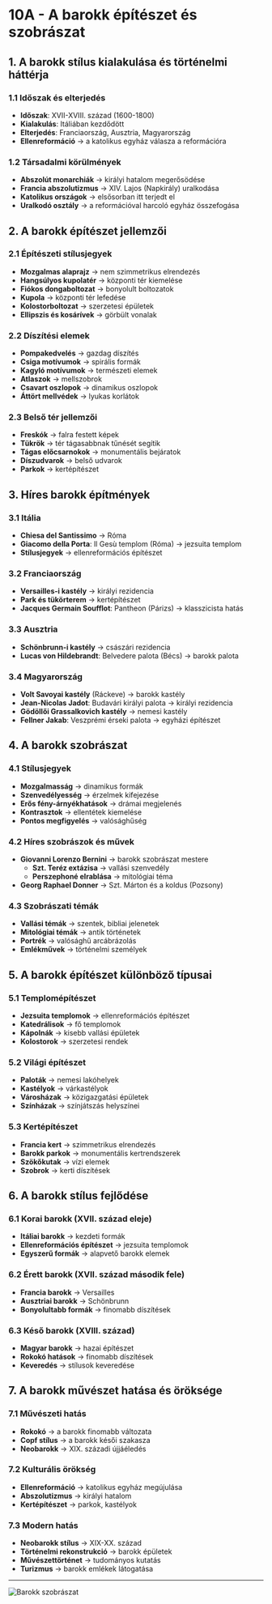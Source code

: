 # 10A - A barokk építészet és szobrászat

## 1. A barokk stílus kialakulása és történelmi háttérja

### 1.1 Időszak és elterjedés
- **Időszak**: XVII-XVIII. század (1600-1800)
- **Kialakulás**: Itáliában kezdődött
- **Elterjedés**: Franciaország, Ausztria, Magyarország
- **Ellenreformáció** → a katolikus egyház válasza a reformációra

### 1.2 Társadalmi körülmények
- **Abszolút monarchiák** → királyi hatalom megerősödése
- **Francia abszolutizmus** → XIV. Lajos (Napkirály) uralkodása
- **Katolikus országok** → elsősorban itt terjedt el
- **Uralkodó osztály** → a reformációval harcoló egyház összefogása

## 2. A barokk építészet jellemzői

### 2.1 Építészeti stílusjegyek
- **Mozgalmas alaprajz** → nem szimmetrikus elrendezés
- **Hangsúlyos kupolatér** → központi tér kiemelése
- **Fiókos dongaboltozat** → bonyolult boltozatok
- **Kupola** → központi tér lefedése
- **Kolostorboltozat** → szerzetesi épületek
- **Ellipszis és kosárívek** → görbült vonalak

### 2.2 Díszítési elemek
- **Pompakedvelés** → gazdag díszítés
- **Csiga motívumok** → spirális formák
- **Kagyló motívumok** → természeti elemek
- **Atlaszok** → mellszobrok
- **Csavart oszlopok** → dinamikus oszlopok
- **Áttört mellvédek** → lyukas korlátok

### 2.3 Belső tér jellemzői
- **Freskók** → falra festett képek
- **Tükrök** → tér tágasabbnak tűnését segítik
- **Tágas előcsarnokok** → monumentális bejáratok
- **Díszudvarok** → belső udvarok
- **Parkok** → kertépítészet

## 3. Híres barokk építmények

### 3.1 Itália
- **Chiesa del Santissimo** → Róma
- **Giacomo della Porta**: Il Gesù templom (Róma) → jezsuita templom
- **Stílusjegyek** → ellenreformációs építészet

### 3.2 Franciaország
- **Versailles-i kastély** → királyi rezidencia
- **Park és tükörterem** → kertépítészet
- **Jacques Germain Soufflot**: Pantheon (Párizs) → klasszicista hatás

### 3.3 Ausztria
- **Schönbrunn-i kastély** → császári rezidencia
- **Lucas von Hildebrandt**: Belvedere palota (Bécs) → barokk palota

### 3.4 Magyarország
- **Volt Savoyai kastély** (Ráckeve) → barokk kastély
- **Jean-Nicolas Jadot**: Budavári királyi palota → királyi rezidencia
- **Gödöllői Grassalkovich kastély** → nemesi kastély
- **Fellner Jakab**: Veszprémi érseki palota → egyházi építészet

## 4. A barokk szobrászat

### 4.1 Stílusjegyek
- **Mozgalmasság** → dinamikus formák
- **Szenvedélyesség** → érzelmek kifejezése
- **Erős fény-árnyékhatások** → drámai megjelenés
- **Kontrasztok** → ellentétek kiemelése
- **Pontos megfigyelés** → valósághűség

### 4.2 Híres szobrászok és művek
- **Giovanni Lorenzo Bernini** → barokk szobrászat mestere
  - **Szt. Teréz extázisa** → vallási szenvedély
  - **Perszephoné elrablása** → mitológiai téma
- **Georg Raphael Donner** → Szt. Márton és a koldus (Pozsony)

### 4.3 Szobrászati témák
- **Vallási témák** → szentek, bibliai jelenetek
- **Mitológiai témák** → antik történetek
- **Portrék** → valósághű arcábrázolás
- **Emlékművek** → történelmi személyek

## 5. A barokk építészet különböző típusai

### 5.1 Templomépítészet
- **Jezsuita templomok** → ellenreformációs építészet
- **Katedrálisok** → fő templomok
- **Kápolnák** → kisebb vallási épületek
- **Kolostorok** → szerzetesi rendek

### 5.2 Világi építészet
- **Paloták** → nemesi lakóhelyek
- **Kastélyok** → várkastélyok
- **Városházak** → közigazgatási épületek
- **Színházak** → színjátszás helyszínei

### 5.3 Kertépítészet
- **Francia kert** → szimmetrikus elrendezés
- **Barokk parkok** → monumentális kertrendszerek
- **Szökőkutak** → vízi elemek
- **Szobrok** → kerti díszítések

## 6. A barokk stílus fejlődése

### 6.1 Korai barokk (XVII. század eleje)
- **Itáliai barokk** → kezdeti formák
- **Ellenreformációs építészet** → jezsuita templomok
- **Egyszerű formák** → alapvető barokk elemek

### 6.2 Érett barokk (XVII. század második fele)
- **Francia barokk** → Versailles
- **Ausztriai barokk** → Schönbrunn
- **Bonyolultabb formák** → finomabb díszítések

### 6.3 Késő barokk (XVIII. század)
- **Magyar barokk** → hazai építészet
- **Rokokó hatások** → finomabb díszítések
- **Keveredés** → stílusok keveredése

## 7. A barokk művészet hatása és öröksége

### 7.1 Művészeti hatás
- **Rokokó** → a barokk finomabb változata
- **Copf stílus** → a barokk késői szakasza
- **Neobarokk** → XIX. századi újjáéledés

### 7.2 Kulturális örökség
- **Ellenreformáció** → katolikus egyház megújulása
- **Abszolutizmus** → királyi hatalom
- **Kertépítészet** → parkok, kastélyok

### 7.3 Modern hatás
- **Neobarokk stílus** → XIX-XX. század
- **Történelmi rekonstrukció** → barokk épületek
- **Művészettörténet** → tudományos kutatás
- **Turizmus** → barokk emlékek látogatása

---

![Barokk szobrászat](../base/kepek/images/10_Barokk%20szobrászat_KÉP.png)
